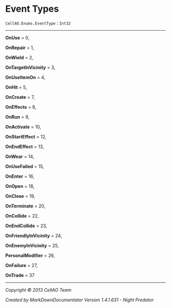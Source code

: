 # Event Types #
`CellAO.Enums.EventType`   : `Int32`  

----------


**OnUse** = 0,

**OnRepair** = 1,

**OnWield** = 2,

**OnTargetInVicinity** = 3,

**OnUseItemOn** = 4,

**OnHit** = 5,

**OnCreate** = 7,

**OnEffects** = 8,

**OnRun** = 9,

**OnActivate** = 10,

**OnStartEffect** = 12,

**OnEndEffect** = 13,

**OnWear** = 14,

**OnUseFailed** = 15,

**OnEnter** = 16,

**OnOpen** = 18,

**OnClose** = 19,

**OnTerminate** = 20,

**OnCollide** = 22,

**OnEndCollide** = 23,

**OnFriendlyInVicinity** = 24,

**OnEnemyInVicinity** = 25,

**PersonalModifier** = 26,

**OnFailure** = 27,

**OnTrade** = 37


----------

*Copyright © 2013 CellAO Team*

*Created by MarkDownDocumentator Version 1.4.1.631 - Night Predator*


